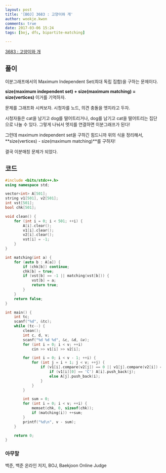 ```yaml
---
layout: post
title: '[BOJ] 3683 : 고양이와 개'
author: wookje.kwon
comments: true
date: 2017-03-06 15:24
tags: [boj, dfs, bipartite-matching]

---
```


[3683 : 고양이와 개](https://www.acmicpc.net/problem/3683)

## 풀이

이분그래프에서의 Maximum Independent Set(최대 독립 집합)을 구하는 문제이다.  

**size(maximum independent set) + size(maximum matching) = size(vertices)** 이거를 기억하자.  

문제를 그래프화 시켜보자. 시청자를 노드, 의견 충돌을 엣지라고 두자.  

시청자들은 cat을 남기고 dog를 떨어트리거나, dog를 남기고 cat을 떨어트리는 집단으로 나눌 수 있다. 그렇게 나눠서 엣지를 연결하면 이분그래프가 된다!  

그런데 maximum independent set을 구하긴 힘드니까 위의 식을 정리해서, **size(vertices) - size(maximum matching)**를 구하자!  

결국 이분매칭 문제가 되었다.  

## 코드

```cpp
#include <bits/stdc++.h>
using namespace std;

vector<int> A[501];
string v1[501], v2[501];
int vst[501];
bool chk[501];

void clean() {
	for (int i = 0; i < 501; ++i) {
		A[i].clear();
		v1[i].clear();
		v2[i].clear();
		vst[i] = -1;
	}
}

int matching(int a) {
	for (auto b : A[a]) {
		if (chk[b]) continue;
		chk[b] = true;
		if (vst[b] == -1 || matching(vst[b])) {
			vst[b] = a;
			return true;
		}
	}
	return false;
}

int main() {
	int tc;
	scanf("%d", &tc);
	while (tc--) {
		clean();
		int c, d, v;
		scanf("%d %d %d", &c, &d, &v);
		for (int i = 0; i < v; ++i)
			cin >> v1[i] >> v2[i];

		for (int i = 0; i < v - 1; ++i) {
			for (int j = i + 1; j < v; ++j) {
				if (v1[i].compare(v2[j]) == 0 || v1[j].compare(v2[i]) == 0) {
					if (v1[i][0] == 'C') A[i].push_back(j);
					else A[j].push_back(i);
				}
			}
		}

		int sum = 0;
		for (int i = 0; i < v; ++i) {
			memset(chk, 0, sizeof(chk));
			if (matching(i)) ++sum;
		}
		printf("%d\n", v - sum);
	}

	return 0;
}
```

### 아무말  
백준, 백준 온라인 저지, BOJ, Baekjoon Online Judge